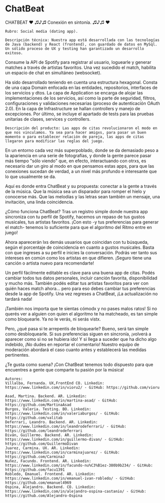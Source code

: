 # ChatBeat
CHATBEAT ♥ ♫♪♫ Conexión en sintonía. ♫♪♫ ♥

    Rubro: Social media (dating app).

    Descripción técnica: Nuestra app está desarrollada con las tecnologías de Java (backend) y React (frontend), con guardado de datos en MySql. Un sólido proceso de UX y testing han garantizado un desarrollo exitoso.

Consume la API de Spotify para registrar al usuario, loguearle y generar matches a través de artistas favoritos. Una vez sucedido el match, habilita un espacio de chat en simultáneo (websocket).

Ha sido desarrollado teniendo en cuenta una estructura hexagonal. Consta de una capa Domain enfocada en las entidades, repositorios, interfaces de los servicios y dtos. La capa de Application se encarga de alojar las implementaciones de los servicios, así como la parte de seguridad, filtros, configuraciones y validaciones necesarias (proceso de autenticación OAuth 2.0). En la capa de Infrastructure se hallan controllers y manejo de excepciones. Por último, se incluye el apartado de tests para las pruebas unitarias de clases, services y controllers.

    Descripción del producto: Las apps de citas revolucionaron el modo en que nos vinculamos. Ya sea para hacer amigxs, para pasar un buen momento o para establecer relación de pareja, las apps de citas llegaron para modificar las reglas del juego.

En un entorno cada vez más superpoblado, donde se da demasiado peso a la apariencia en una serie de fotografías, y donde la gente parece pasar más tiempo "sólo viendo" que, en efecto, interactuando con otrxs, es necesario dar un giro al modo en que pensamos estas apps, para que las conexiones sucedan de verdad, a un nivel más profundo e interesante que lo que usualmente se da.

Aquí es donde entra ChatBeat y su propuesta: conectar a la gente a través de la música. Que la música sea un disparador para romper el hielo y conocerse más. Que las melodías y las letras sean también un mensaje, una invitación, una linda coincidencia.

¿Cómo funciona ChatBeat? Tras un registro simple donde nuestra app sincroniza con tu perfil de Spotify, hacemos un repaso de tus gustos musicales, tus artistas favoritos. ¡Con esto -y tus preferencias para generar el match- tenemos lo suficiente para que el algoritmo del Ritmo entre en juego!

Ahora aparecerán lxs demás usuarios que coincidan con tu búsqueda, según el porcentaje de coincidencia en cuanto a gustos musicales. Basta con que ingreses a su perfil e inicies la conversación. Podrás ver tanto sus intereses en común como los artistas en que difieren. ¡Seguro tiene una canción o artista nuevo para recomendarte!

Un perfil fácilmente editable es clave para una buena app de citas. Podés cambiar todos tus datos personales, incluir canción favorita, disponibilidad y mucho más. También podés editar tus artistas favoritos para ver con quién haces match ahora... pero para eso debes cambiar tus preferencias desde la app de Spotify. Una vez regreses a ChatBeat, ¡La actualización no tardará nada!

¡También nos importa que te sientas cómodx y no pases malos ratos! Si no querés ver a alguien con quien el algoritmo te ha matcheado, es tan simple como bloquearle. Ya no le verás, ni serás vistx.

Pero, ¿qué pasa si te arrepentís de bloquearle? Bueno, será tan simple como desbloquearle. Si sus preferencias siguen en sincronía, ¡volverá a aparecer como si no se hubiera ido! Y si llega a suceder que ha dicho algo indebido, ¡No dudes en reportar el comentario! Nuestro equipo de moderación abordará el caso cuanto antes y establecerá las medidas pertinentes.

¿Te gusta como suena? ¡Con ChatBeat tenemos todo dispuesto para que encuentres a gente que comparte tu pasión por la música!

    Autores:
    Villalba, Fernanda. UX,FrontEnd CO. Linkedin: https://www.linkedin.com/in/vioru2/ - GitHub: https://github.com/vioru

    Asad, Martina. Backend. AR. Linkedin: https://www.linkedin.com/in/martina-asad/ - GitHub: https://github.com/MartinaAsad
    Burgos, Valeria. Testing. BO. Linkedin: https://www.linkedin.com/in/valeriaburgos/ - GitHub: https://github.com/valitab
    Deferrari, Leandro. Backend. AR. Linkedin: https://www.linkedin.com/in/leandrodeferrari/ - GitHub: https://github.com/leandrodeferrari
    Diván, Guillermo. Backend. AR. Linkedin: https://www.linkedin.com/in/guillermo-divan/ - GitHub: https://github.com/GuillermoDivan
    Juarez, Carmina. UX. AR. Linkedin: https://www.linkedin.com/in/carminajuarez/ - GitHub: https://github.com/CarminaJ
    Nuñez, Facundo. Frontend. AR. Linkedin: https://www.linkedin.com/in/facundo-nu%C3%B1ez-380b9b234/ - GitHub: https://github.com/facu1391
    Robledo, Emanuel. Frontend. AR. Linkedin: https://www.linkedin.com/in/emanuel-ivan-robledo/ - GitHub: https://github.com/emanuel4969
    Ospina, Alejandro. Backend. CO. Linkedin: https://www.linkedin.com/in/alejandro-ospina-castanio/ - GitHub: https://github.com/Alejandro-Ospina
    

